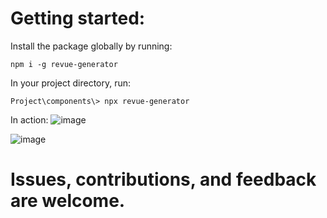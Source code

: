 # Getting started:

Install the package globally by running:

```
npm i -g revue-generator
```

In your project directory, run:

```
Project\components\> npx revue-generator
```

In action:
![image](https://user-images.githubusercontent.com/44538497/136654545-364a1dce-d25e-42ad-9537-0cc74acc9f02.png)

![image](https://user-images.githubusercontent.com/44538497/136579454-10c1279b-1d28-4bdb-9b6d-eefc0e79b6e9.png)

# Issues, contributions, and feedback are welcome.
